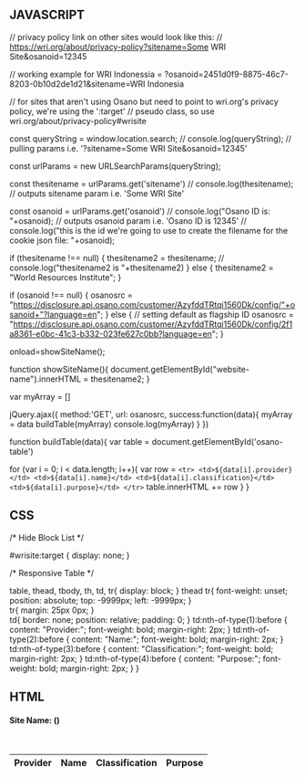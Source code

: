 ## JAVASCRIPT


// privacy policy link on other sites would look like this: 
// https://wri.org/about/privacy-policy?sitename=Some WRI Site&osanoid=12345

// working example for WRI Indonessia = ?osanoid=2451d0f9-8875-46c7-8203-0b10d2de1d21&sitename=WRI Indonesia

// for sites that aren't using Osano but need to point to wri.org's privacy policy, we're using the ':target' 
// pseudo class, so use wri.org/about/privacy-policy#wrisite

const queryString = window.location.search;
// console.log(queryString);
// pulling params i.e. '?sitename=Some WRI Site&osanoid=12345'

const urlParams = new URLSearchParams(queryString);

const thesitename = urlParams.get('sitename')
// console.log(thesitename);
// outputs sitename param i.e. 'Some WRI Site'

const osanoid = urlParams.get('osanoid')
// console.log("Osano ID is: "+osanoid);
// outputs osanoid param i.e. 'Osano ID is 12345'
// console.log("this is the id we're going to use to create the filename for the cookie json file: "+osanoid);

if (thesitename !== null) {
  thesitename2 = thesitename;
  // console.log("thesitename2 is "+thesitename2)
}
else {
  thesitename2 = "World Resources Institute";
}

if (osanoid !== null) {
  osanosrc = "https://disclosure.api.osano.com/customer/AzyfddTRtqi1560Dk/config/"+osanoid+"?language=en";
}
else {
  // setting default as flagship ID
  osanosrc = "https://disclosure.api.osano.com/customer/AzyfddTRtqi1560Dk/config/2f1a8361-e0bc-41c3-b332-023fe627c0bb?language=en";
}

onload=showSiteName();

function showSiteName(){
  document.getElementById("website-name").innerHTML = thesitename2;
}


var myArray = []

jQuery.ajax({
  method:'GET',
  url: osanosrc,
  success:function(data){
    myArray = data
    buildTable(myArray)
    console.log(myArray)
  }
})

function buildTable(data){
  var table = document.getElementById('osano-table')

  for (var i = 0; i < data.length; i++){
    var row = `<tr>
      <td>${data[i].provider}</td>
      <td>${data[i].name}</td>
      <td>${data[i].classification}</td>
      <td>${data[i].purpose}</td>
      </tr>`
    table.innerHTML += row
  }
}


## CSS

/* Hide Block List */

#wrisite:target {
    display: none;
}

/* Responsive Table */

table, thead, tbody, th, td, tr{ 
display: block; 
}
thead tr{ 
font-weight: unset;
position: absolute;
top: -9999px;
left: -9999px;
}	
tr{
margin: 25px 0px;
}	
td{ 
border: none;
position: relative;
padding: 0;
}
td:nth-of-type(1):before { content: "Provider:"; font-weight: bold; margin-right: 2px; }
td:nth-of-type(2):before { content: "Name:"; font-weight: bold; margin-right: 2px; }
td:nth-of-type(3):before { content: "Classification:"; font-weight: bold; margin-right: 2px; }
td:nth-of-type(4):before { content: "Purpose:"; font-weight: bold; margin-right: 2px; }
}


## HTML


<h4>Site Name: (<span  id="website-name"></span>)</h4>
​
<table>
	<thead>
		<tr>
                      	<th>Provider</th>
                          <th>Name</th>
                          <th>Classification</th>
			<th>Purpose</th>
		</tr>
	</thead>
	<tbody id="osano-table">
	</tbody>
</table>

